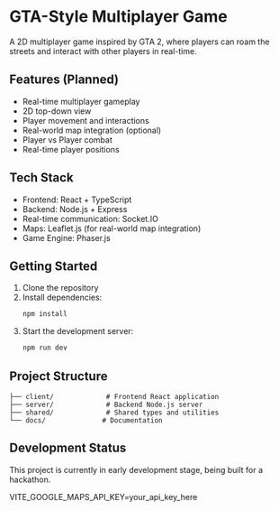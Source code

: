 # GTA-Style Multiplayer Game

A 2D multiplayer game inspired by GTA 2, where players can roam the streets and interact with other players in real-time.

## Features (Planned)

- Real-time multiplayer gameplay
- 2D top-down view
- Player movement and interactions
- Real-world map integration (optional)
- Player vs Player combat
- Real-time player positions

## Tech Stack

- Frontend: React + TypeScript
- Backend: Node.js + Express
- Real-time communication: Socket.IO
- Maps: Leaflet.js (for real-world map integration)
- Game Engine: Phaser.js

## Getting Started

1. Clone the repository
2. Install dependencies:
   ```bash
   npm install
   ```
3. Start the development server:
   ```bash
   npm run dev
   ```

## Project Structure

```
├── client/             # Frontend React application
├── server/             # Backend Node.js server
├── shared/             # Shared types and utilities
└── docs/              # Documentation
```

## Development Status

This project is currently in early development stage, being built for a hackathon. 

VITE_GOOGLE_MAPS_API_KEY=your_api_key_here 